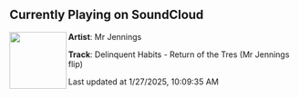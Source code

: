 ## Currently Playing on SoundCloud

[<img align="left" width="100" src="https://i1.sndcdn.com/artworks-yeoiGsoNFd9891jF-F6qQ7g-t500x500.png">](https://soundcloud.com/mrjennings/returnofthetres)

**Artist**: Mr Jennings 

**Track**: Delinquent Habits - Return of the Tres (Mr Jennings flip)

Last updated at 1/27/2025, 10:09:35 AM
